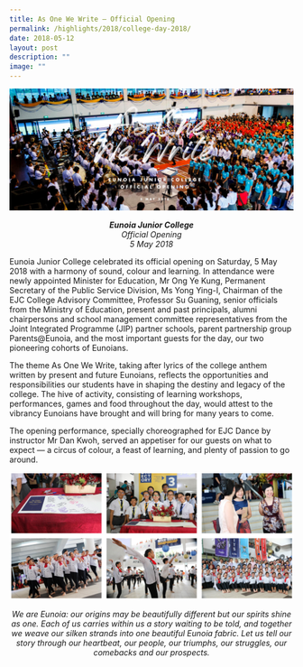 ```yaml
---
title: As One We Write – Official Opening
permalink: /highlights/2018/college-day-2018/
date: 2018-05-12
layout: post
description: ""
image: ""
---
```

![](/images/AOWW18_Banner1.jpg)

<center><em><b>Eunoia Junior College</b><br>Official Opening<br>5 May 2018</em></center>

Eunoia Junior College celebrated its official opening on Saturday, 5 May 2018 with a harmony of sound, colour and learning. In attendance were newly appointed Minister for Education, Mr Ong Ye Kung, Permanent Secretary of the Public Service Division, Ms Yong Ying-I, Chairman of the EJC College Advisory Committee, Professor Su Guaning, senior officials from the Ministry of Education, present and past principals, alumni chairpersons and school management committee representatives from the Joint Integrated Programme (JIP) partner schools, parent partnership group Parents@Eunoia, and the most important guests for the day, our two pioneering cohorts of Eunoians.

The theme As One We Write, taking after lyrics of the college anthem written by present and future Eunoians, reflects the opportunities and responsibilities our students have in shaping the destiny and legacy of the college. The hive of activity, consisting of learning workshops, performances, games and food throughout the day, would attest to the vibrancy Eunoians have brought and will bring for many years to come.

The opening performance, specially choreographed for EJC Dance by instructor Mr Dan Kwoh, served an appetiser for our guests on what to expect — a circus of colour, a feast of learning, and plenty of passion to go around.

![](/images/aoww-1.png)

<center><em>We are Eunoia: our origins may be beautifully different but our spirits shine as one. Each of us carries within us a story waiting to be told, and together we weave our silken strands into one beautiful Eunoia fabric. Let us tell our story through our heartbeat, our people, our triumphs, our struggles, our comebacks and our prospects.</em></center>